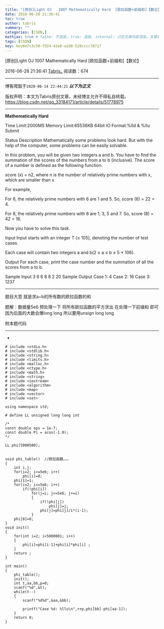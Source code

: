 ```yaml
---
title: "[原创]Light OJ   1007 Mathematically Hard  [欧拉函数+前缀和]【数论】"
date: 2016-06-28 21:36:41
toc: true
author: tabris
summary: ""
categories: [CSDN,]
mathjax: true # false: 不渲染, true: 渲染, internal: 只在文章内部渲染，文章列表中不渲染
tags: [CSDN]
key: key6e7c3c50-f924-42e8-a2d0-528cccc78717
---
```


[原创]Light OJ   1007 Mathematically Hard  [欧拉函数+前缀和]【数论】

2016-06-28 21:36:41  [Tabris_](https://me.csdn.net/qq_33184171) 阅读数：674

---

博客爬取于`2020-06-14 22:44:21`
***以下为正文***

版权声明：本文为Tabris原创文章，未经博主允许不得私自转载。
https://blog.csdn.net/qq_33184171/article/details/51778975

<!-- more -->

---


**Mathematically Hard**

Time Limit:2000MS     Memory Limit:65536KB     64bit IO Format:%lld & %llu
Submit

Status
Description
Mathematically some problems look hard. But with the help of the computer, some problems can be easily solvable.

In this problem, you will be given two integers a and b. You have to find the summation of the scores of the numbers from a to b (inclusive). The score of a number is defined as the following function.

score (x) = n2, where n is the number of relatively prime numbers with x, which are smaller than x

For example,

For 6, the relatively prime numbers with 6 are 1 and 5. So, score (6) = 22 = 4.

For 8, the relatively prime numbers with 8 are 1, 3, 5 and 7. So, score (8) = 42 = 16.

Now you have to solve this task.

Input
Input starts with an integer T (≤ 105), denoting the number of test cases.

Each case will contain two integers a and b(2 ≤ a ≤ b ≤ 5 * 106).

Output
For each case, print the case number and the summation of all the scores from a to b.

Sample Input
3
6 6
8 8
2 20
Sample Output
Case 1: 4
Case 2: 16
Case 3: 1237



------------------------------------

题目大意  就是求a~b的所有数的欧拉函数的和

题解：数据量5e6 预处理一下 将所有欧拉函数的平方求出  在处理一下前缀和 即可  因为后面的大数会爆long long 所以要用unsign long long

附本题代码

------------------------------------------------------
-
```
# include <stdio.h>
# include <stdlib.h>
# include <string.h>
# include <limits.h>
# include <malloc.h>
# include <ctype.h>
# include <math.h>
# include <string>
# include <iostream>
# include <algorithm>
# include <map>
# include <vector>
# include <set>

using namespace std;

# define LL unsigned long long int

/*
const double eps = 1e-7;
const double Pi = acos(-1.0);
*/

LL phi[5000500];


void phi_table()  //欧拉函数。。。
{
    int i,j;
    for(i=2; i<=5e6; i++)
        phi[i]=0;
    phi[1]=1;
    for(i=2; i<=5e6; i++)
        if(!phi[i])
            for(j=i; j<=5e6; j+=i)
            {
                if(!phi[j])
                    phi[j]=j;
                phi[j]=phi[j]/i*(i-1);
            }
    phi[0]=0;
}
void init()
{
    for(int i=2; i<5000001; i++)
    {
        phi[i]=phi[i-1]+phi[i]*phi[i] ;
    }
    return ;
}

int main()
{
    phi_table();
    init();
    int t,aa,bb,p=0;
    scanf("%d",&t);
    while(t--)
    {
        scanf("%d%d",&aa,&bb);

        printf("Case %d: %llu\n",++p,phi[bb]-phi[aa-1]);
    }
    return 0;
}

```
